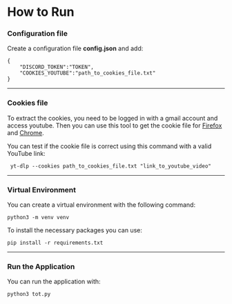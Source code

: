 # How to Run

### Configuration file

Create a configuration file **config.json** and add:
```
{
    "DISCORD_TOKEN":"TOKEN",
    "COOKIES_YOUTUBE":"path_to_cookies_file.txt"
}
```
---

### Cookies file

To extract the cookies, you need to be logged in with a gmail account and access youtube. Then you can use this tool to get the cookie file for [Firefox](https://addons.mozilla.org/en-US/firefox/addon/get-cookies-txt-locally/) and [Chrome](https://chromewebstore.google.com/detail/get-cookiestxt-locally/cclelndahbckbenkjhflpdbgdldlbecc).

You can test if the cookie file is correct using this command with a valid YouTube link:
```
 yt-dlp --cookies path_to_cookies_file.txt "link_to_youtube_video"
```

---

### Virtual Environment

You can create a virtual environment with the following command:
```
python3 -m venv venv
```
To install the necessary packages you can use:
```
pip install -r requirements.txt
```

---

### Run the Application

You can run the application with:
```
python3 tot.py
```